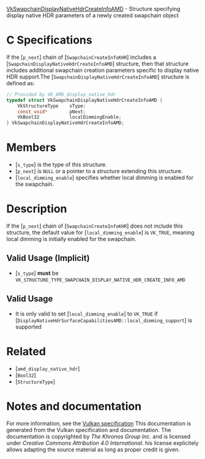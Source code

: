 [VkSwapchainDisplayNativeHdrCreateInfoAMD](https://www.khronos.org/registry/vulkan/specs/1.3-extensions/man/html/VkSwapchainDisplayNativeHdrCreateInfoAMD.html) - Structure specifying display native HDR parameters of a newly created swapchain object

# C Specifications
If the [`p_next`] chain of [`SwapchainCreateInfoKHR`] includes a
[`SwapchainDisplayNativeHdrCreateInfoAMD`] structure, then that
structure includes additional swapchain creation parameters specific to
display native HDR support.The [`SwapchainDisplayNativeHdrCreateInfoAMD`] structure is defined as:
```c
// Provided by VK_AMD_display_native_hdr
typedef struct VkSwapchainDisplayNativeHdrCreateInfoAMD {
    VkStructureType    sType;
    const void*        pNext;
    VkBool32           localDimmingEnable;
} VkSwapchainDisplayNativeHdrCreateInfoAMD;
```

# Members
- [`s_type`] is the type of this structure.
- [`p_next`] is `NULL` or a pointer to a structure extending this structure.
- [`local_dimming_enable`] specifies whether local dimming is enabled for the swapchain.

# Description
If the [`p_next`] chain of [`SwapchainCreateInfoKHR`] does not include
this structure, the default value for [`local_dimming_enable`] is
`VK_TRUE`, meaning local dimming is initially enabled for the swapchain.
## Valid Usage (Implicit)
-  [`s_type`] **must**  be `VK_STRUCTURE_TYPE_SWAPCHAIN_DISPLAY_NATIVE_HDR_CREATE_INFO_AMD`

## Valid Usage
-    It is only valid to set [`local_dimming_enable`] to `VK_TRUE` if [`DisplayNativeHdrSurfaceCapabilitiesAMD::local_dimming_support`] is supported

# Related
- [`amd_display_native_hdr`]
- [`Bool32`]
- [`StructureType`]

# Notes and documentation
For more information, see the [Vulkan specification](https://www.khronos.org/registry/vulkan/specs/1.3-extensions/html/vkspec.html)
This documentation is generated from the Vulkan specification and documentation.
The documentation is copyrighted by *The Khronos Group Inc.* and is licensed under *Creative Commons Attribution 4.0 International*.
his license explicitely allows adapting the source material as long as proper credit is given.
        